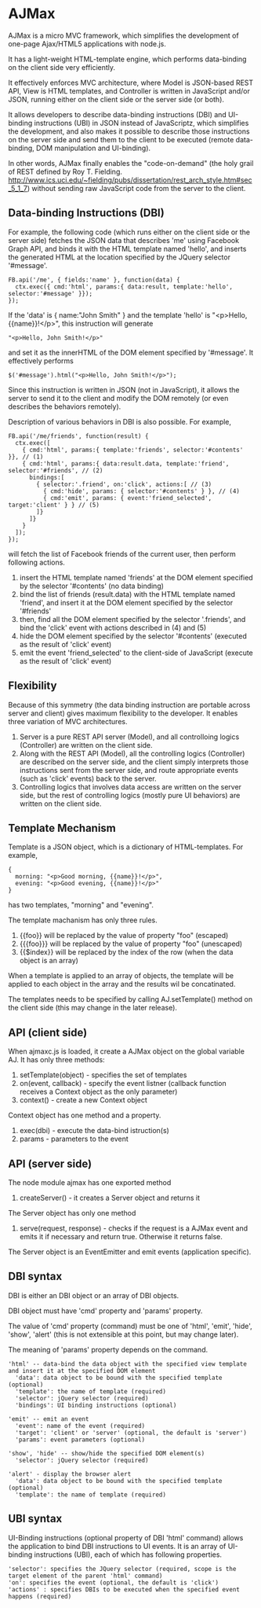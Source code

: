 AJMax
=====

AJMax is a micro MVC framework, which simplifies the development of one-page Ajax/HTML5 applications with node.js.

It has a light-weight HTML-template engine, which performs data-binding on the client side very efficiently.

It effectively enforces MVC architecture, where Model is JSON-based REST API, View is HTML templates,
and Controller is written in JavaScript and/or JSON, running either on the client side or the server side (or both).

It allows developers to describe data-binding instructions (DBI) and UI-binding instructions (UBI) in JSON instead of JavaScriptz, which simplifies the development, and also makes it possible to describe those instructions on the server side and send them to the client to be executed (remote data-binding, DOM manipulation and UI-binding).

In other words, AJMax finally enables the "code-on-demand" (the holy grail of REST defined by Roy T. Fielding. http://www.ics.uci.edu/~fielding/pubs/dissertation/rest_arch_style.htm#sec_5_1_7) without sending raw JavaScript code from the server to the client.  

Data-binding Instructions (DBI)
-------------------------------

For example, the following code (which runs either on the client side or the server side) fetches the JSON data that describes 'me' using Facebook Graph API, and binds it with the HTML template named 'hello', and inserts the generated HTML at the location specified by the JQuery selector '#message'.

    FB.api('/me', { fields:'name' }, function(data) {
      ctx.exec({ cmd:'html', params:{ data:result, template:'hello', selector:'#message' }});
    });

If the 'data' is { name:"John Smith" } and the template 'hello' is "\<p>Hello, {{name}}!\</p>", this instruction will generate

    "<p>Hello, John Smith!</p>"

and set it as the innerHTML of the DOM element specified by '#message'. It effectively performs

    $('#message').html("<p>Hello, John Smith!</p>");

Since this instruction is written in JSON (not in JavaScript), it allows the server to send it to the client and modify the DOM remotely (or even describes the behaviors remotely).

Description of various behaviors in DBI is also possible. For example, 

    FB.api('/me/friends', function(result) {
      ctx.exec([
        { cmd:'html', params:{ template:'friends', selector:'#contents' }}, // (1)
        { cmd:'html', params:{ data:result.data, template:'friend', selector:'#friends', // (2)
          bindings:[
            { selector:'.friend', on:'click', actions:[ // (3)
              { cmd:'hide', params: { selector:'#contents' } }, // (4)
              { cmd:'emit', params: { event:'friend_selected', target:'client' } } // (5)
            ]}
          ]}
        }
      ]);
    });

will fetch the list of Facebook friends of the current user, then perform following actions.

1. insert the HTML template named 'friends' at the DOM element specified by the selector '#contents' (no data binding)
2. bind the list of friends (result.data) with the HTML template named 'friend', and insert it at the DOM element specified by the selector '#friends'
3. then, find all the DOM element specified by the selector '.friends', and bind the 'click' event with actions described in (4) and (5)
4. hide the DOM element specified by the selector '#contents' (executed as the result of 'click' event)
5. emit the event 'friend_selected' to the client-side of JavaScript (execute as the result of 'click' event)

Flexibility
-----------

Because of this symmetry (the data binding instruction are portable across server and client) gives maximum flexibility to the developer. It enables three variation of MVC architectures.

1. Server is a pure REST API server (Model), and all controlloing logics (Controller) are written on the client side. 
2. Along with the REST API (Model), all the controlling logics (Controller) are described on the server side, and the client simply interprets those instructions sent from the server side, and route appropriate events (such as 'click' events) back to the server.
3. Controlling logics that involves data access are written on the server side, but the rest of controlling logics (mostly pure UI behaviors) are written on the client side. 

Template Mechanism
------------------

Template is a JSON object, which is a dictionary of HTML-templates. For example, 

    {
      morning: "<p>Good morning, {{name}}!</p>",
      evening: "<p>Good evening, {{name}}!</p>"
    }
    
has two templates, "morning" and "evening". 

The template machanism has only three rules.

1. {{foo}} will be replaced by the value of property "foo" (escaped)
2. {{{foo}}} will be replaced by the value of property "foo" (unescaped)
3. {{$index}} will be replaced by the index of the row (when the data object is an array)

When a template is applied to an array of objects, the template will be applied to each object in the array and the results wil be concatinated.

The templates needs to be specified by calling AJ.setTemplate() method on the client side (this may change in the later release). 

API (client side)
-----------------

When ajmaxc.js is loaded, it create a AJMax object on the global variable AJ. It has only three methods:

1. setTemplate(object) - specifies the set of templates
2. on(event, callback) - specify the event listner (callback function receives a Context object as the only parameter)
3. context() - create a new Context object

Context object has one method and a property. 

1. exec(dbi) - execute the data-bind istruction(s)
2. params - parameters to the event

API (server side)
-----------------

The node module ajmax has one exported method

1. createServer() - it creates a Server object and returns it

The Server object has only one method

1. serve(request, response) - checks if the request is a AJMax event and emits it if necessary and return true. Otherwise it returns false. 

The Server object is an EventEmitter and emit events (application specific). 

DBI syntax
----------

DBI is either an DBI object or an array of DBI objects.

DBI object must have 'cmd' property and 'params' property.

The value of 'cmd' property (command) must be one of 'html', 'emit', 'hide', 'show', 'alert' (this is not extensible at this point, but may change later). 

The meaning of 'params' property depends on the command.

    'html' -- data-bind the data object with the specified view template and insert it at the specified DOM element
      'data': data object to be bound with the specified template (optional)
      'template': the name of template (required)
      'selector': jQuery selector (required)
      'bindings': UI binding instructions (optional)

    'emit' -- emit an event
      'event': name of the event (required)
      'target': 'client' or 'server' (optional, the default is 'server')
      'params': event parameters (optional)
      
    'show', 'hide' -- show/hide the specified DOM element(s)
      'selector': jQuery selector (required)
      
    'alert' - display the browser alert
      'data': data object to be bound with the specified template (optional)
      'template': the name of template (required)

UBI syntax
----------

UI-Binding instructions (optional property of DBI 'html' command) allows the application to bind DBI instructions to UI events. It is an array of UI-binding instructions (UBI), each of which has following properties.

    'selector': specifies the JQuery selector (required, scope is the target element of the parent 'html' command)
    'on': specifies the event (optional, the default is 'click')
    'actions' : specifies DBIs to be executed when the specified event happens (required)
    


